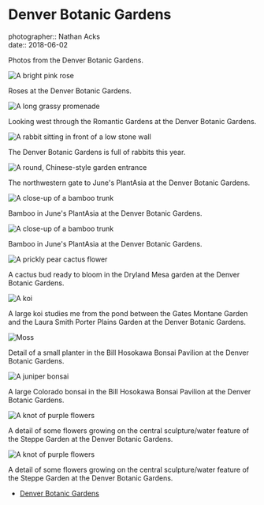 # Denver Botanic Gardens

photographer:: Nathan Acks  
date:: 2018-06-02

Photos from the Denver Botanic Gardens.

![A bright pink rose](assets/2018-06-02-denver-botanic-gardens-01.webp)

Roses at the Denver Botanic Gardens.

![A long grassy promenade](assets/2018-06-02-denver-botanic-gardens-02.webp)

Looking west through the Romantic Gardens at the Denver Botanic Gardens.

![A rabbit sitting in front of a low stone wall](assets/2018-06-02-denver-botanic-gardens-03.webp)

The Denver Botanic Gardens is full of rabbits this year.

![A round, Chinese-style garden entrance](../photography/assets/2018-06-02-garden-gateway.webp)

The northwestern gate to June's PlantAsia at the Denver Botanic Gardens.

![A close-up of a bamboo trunk](assets/2018-06-02-denver-botanic-gardens-05.webp)

Bamboo in June's PlantAsia at the Denver Botanic Gardens.

![A close-up of a bamboo trunk](assets/2018-06-02-denver-botanic-gardens-06.webp)

Bamboo in June's PlantAsia at the Denver Botanic Gardens.

![A prickly pear cactus flower](assets/2018-06-02-denver-botanic-gardens-07.webp)

A cactus bud ready to bloom in the Dryland Mesa garden at the Denver Botanic Gardens.

![A koi](assets/2018-06-02-denver-botanic-gardens-08.webp)

A large koi studies me from the pond between the Gates Montane Garden and the Laura Smith Porter Plains Garden at the Denver Botanic Gardens.

![Moss](assets/2018-06-02-denver-botanic-gardens-09.webp)

Detail of a small planter in the Bill Hosokawa Bonsai Pavilion at the Denver Botanic Gardens.

![A juniper bonsai](assets/2018-06-02-denver-botanic-gardens-10.webp)

A large Colorado bonsai in the Bill Hosokawa Bonsai Pavilion at the Denver Botanic Gardens.

![A knot of purple flowers](assets/2018-06-02-denver-botanic-gardens-11.webp)

A detail of some flowers growing on the central sculpture/water feature of the Steppe Garden at the Denver Botanic Gardens.

![A knot of purple flowers](assets/2018-06-02-denver-botanic-gardens-12.webp)

A detail of some flowers growing on the central sculpture/water feature of the Steppe Garden at the Denver Botanic Gardens.

* [Denver Botanic Gardens](https://www.botanicgardens.org/)
